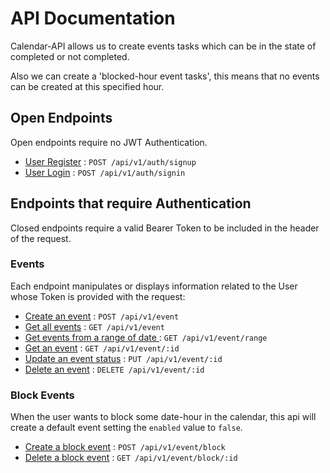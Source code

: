 # API Documentation

Calendar-API allows us to create events tasks  which can be in the state of completed or not completed.

Also we can create a 'blocked-hour event tasks', this means that no events can be created at this specified hour.

## Open Endpoints

Open endpoints require no JWT Authentication.

* [User Register](auth/signup.md) : `POST /api/v1/auth/signup`
* [User Login](auth/signin.md) : `POST /api/v1/auth/signin`

## Endpoints that require Authentication

Closed endpoints require a valid Bearer Token to be included in the header of the
request. 

### Events

Each endpoint manipulates or displays information related to the User whose
Token is provided with the request:

* [Create an event](event/createOne.md) : `POST /api/v1/event`
* [Get all events](event/getAll.md) : `GET /api/v1/event`
* [Get events from a range of date ](event/getAllDay.md) : `GET /api/v1/event/range`
* [Get an event](event/getOne.md) : `GET /api/v1/event/:id`
* [Update an event status](event/updateOne.md) : `PUT /api/v1/event/:id`
* [Delete an event](event/deleteOne.md) : `DELETE /api/v1/event/:id`

### Block Events

When the user wants to block some date-hour in the calendar, this api will create a default event setting the `enabled` value to `false`.

* [Create a block event](event/createOneBlockedEvent.md) : `POST /api/v1/event/block`
* [Delete a block event](event/deleteBlockEvent.md) : `GET /api/v1/event/block/:id`